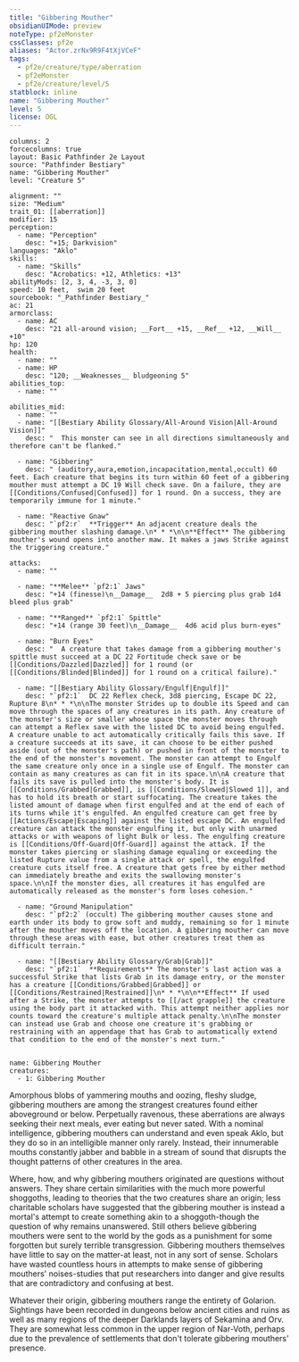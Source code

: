 ```yaml
---
title: "Gibbering Mouther"
obsidianUIMode: preview
noteType: pf2eMonster
cssClasses: pf2e
aliases: "Actor.zrNx9R9F4tXjVCeF" 
tags:
  - pf2e/creature/type/aberration
  - pf2eMonster
  - pf2e/creature/level/5
statblock: inline
name: "Gibbering Mouther"
level: 5
license: OGL
---
```


```statblock
columns: 2
forcecolumns: true
layout: Basic Pathfinder 2e Layout
source: "Pathfinder Bestiary"
name: "Gibbering Mouther"
level: "Creature 5"

alignment: ""
size: "Medium"
trait_01: [[aberration]]
modifier: 15
perception:
  - name: "Perception"
    desc: "+15; Darkvision"
languages: "Aklo"
skills:
  - name: "Skills"
    desc: "Acrobatics: +12, Athletics: +13"
abilityMods: [2, 3, 4, -3, 3, 0]
speed: 10 feet,  swim 20 feet
sourcebook: "_Pathfinder Bestiary_"
ac: 21
armorclass:
  - name: AC
    desc: "21 all-around vision; __Fort__ +15, __Ref__ +12, __Will__ +10"
hp: 120
health:
  - name: ""
  - name: HP
    desc: "120; __Weaknesses__ bludgeoning 5"
abilities_top:
  - name: ""

abilities_mid:
  - name: ""
  - name: "[[Bestiary Ability Glossary/All-Around Vision|All-Around Vision]]"
    desc: "  This monster can see in all directions simultaneously and therefore can't be flanked."

  - name: "Gibbering"
    desc: " (auditory,aura,emotion,incapacitation,mental,occult) 60 feet. Each creature that begins its turn within 60 feet of a gibbering mouther must attempt a DC 19 Will check save. On a failure, they are [[Conditions/Confused|Confused]] for 1 round. On a success, they are temporarily immune for 1 minute."

  - name: "Reactive Gnaw"
    desc: "`pf2:r`  **Trigger** An adjacent creature deals the gibbering mouther slashing damage.\n* * *\n\n**Effect** The gibbering mouther's wound opens into another maw. It makes a jaws Strike against the triggering creature."

attacks:
  - name: ""

  - name: "**Melee** `pf2:1` Jaws"
    desc: "+14 (finesse)\n__Damage__  2d8 + 5 piercing plus grab 1d4 bleed plus grab"

  - name: "**Ranged** `pf2:1` Spittle"
    desc: "+14 (range 30 feet)\n__Damage__  4d6 acid plus burn-eyes"

  - name: "Burn Eyes"
    desc: "  A creature that takes damage from a gibbering mouther's spittle must succeed at a DC 22 Fortitude check save or be [[Conditions/Dazzled|Dazzled]] for 1 round (or [[Conditions/Blinded|Blinded]] for 1 round on a critical failure)."

  - name: "[[Bestiary Ability Glossary/Engulf|Engulf]]"
    desc: "`pf2:1`  DC 22 Reflex check, 3d8 piercing, Escape DC 22, Rupture 8\n* * *\n\nThe monster Strides up to double its Speed and can move through the spaces of any creatures in its path. Any creature of the monster's size or smaller whose space the monster moves through can attempt a Reflex save with the listed DC to avoid being engulfed. A creature unable to act automatically critically fails this save. If a creature succeeds at its save, it can choose to be either pushed aside (out of the monster's path) or pushed in front of the monster to the end of the monster's movement. The monster can attempt to Engulf the same creature only once in a single use of Engulf. The monster can contain as many creatures as can fit in its space.\n\nA creature that fails its save is pulled into the monster's body. It is [[Conditions/Grabbed|Grabbed]], is [[Conditions/Slowed|Slowed 1]], and has to hold its breath or start suffocating. The creature takes the listed amount of damage when first engulfed and at the end of each of its turns while it's engulfed. An engulfed creature can get free by [[Actions/Escape|Escaping]] against the listed escape DC. An engulfed creature can attack the monster engulfing it, but only with unarmed attacks or with weapons of light Bulk or less. The engulfing creature is [[Conditions/Off-Guard|Off-Guard]] against the attack. If the monster takes piercing or slashing damage equaling or exceeding the listed Rupture value from a single attack or spell, the engulfed creature cuts itself free. A creature that gets free by either method can immediately breathe and exits the swallowing monster's space.\n\nIf the monster dies, all creatures it has engulfed are automatically released as the monster's form loses cohesion."

  - name: "Ground Manipulation"
    desc: "`pf2:2` (occult) The gibbering mouther causes stone and earth under its body to grow soft and muddy, remaining so for 1 minute after the mouther moves off the location. A gibbering mouther can move through these areas with ease, but other creatures treat them as difficult terrain."

  - name: "[[Bestiary Ability Glossary/Grab|Grab]]"
    desc: "`pf2:1`  **Requirements** The monster's last action was a successful Strike that lists Grab in its damage entry, or the monster has a creature [[Conditions/Grabbed|Grabbed]] or [[Conditions/Restrained|Restrained]]\n* * *\n\n**Effect** If used after a Strike, the monster attempts to [[/act grapple]] the creature using the body part it attacked with. This attempt neither applies nor counts toward the creature's multiple attack penalty.\n\nThe monster can instead use Grab and choose one creature it's grabbing or restraining with an appendage that has Grab to automatically extend that condition to the end of the monster's next turn."
 
```

```encounter-table
name: Gibbering Mouther
creatures:
  - 1: Gibbering Mouther
```



Amorphous blobs of yammering mouths and oozing, fleshy sludge, gibbering mouthers are among the strangest creatures found either aboveground or below. Perpetually ravenous, these aberrations are always seeking their next meals, ever eating but never sated. With a nominal intelligence, gibbering mouthers can understand and even speak Aklo, but they do so in an intelligible manner only rarely. Instead, their innumerable mouths constantly jabber and babble in a stream of sound that disrupts the thought patterns of other creatures in the area.

Where, how, and why gibbering mouthers originated are questions without answers. They share certain similarities with the much more powerful shoggoths, leading to theories that the two creatures share an origin; less charitable scholars have suggested that the gibbering mouther is instead a mortal's attempt to create something akin to a shoggoth-though the question of why remains unanswered. Still others believe gibbering mouthers were sent to the world by the gods as a punishment for some forgotten but surely terrible transgression. Gibbering mouthers themselves have little to say on the matter-at least, not in any sort of sense. Scholars have wasted countless hours in attempts to make sense of gibbering mouthers' noises-studies that put researchers into danger and give results that are contradictory and confusing at best.

Whatever their origin, gibbering mouthers range the entirety of Golarion. Sightings have been recorded in dungeons below ancient cities and ruins as well as many regions of the deeper Darklands layers of Sekamina and Orv. They are somewhat less common in the upper region of Nar-Voth, perhaps due to the prevalence of settlements that don't tolerate gibbering mouthers' presence.
